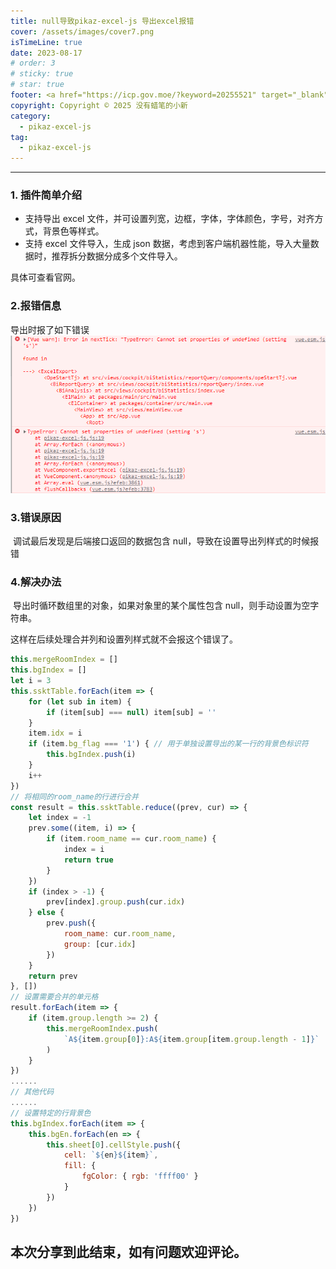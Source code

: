```yaml
---
title: null导致pikaz-excel-js 导出excel报错
cover: /assets/images/cover7.png
isTimeLine: true
date: 2023-08-17
# order: 3
# sticky: true
# star: true
footer: <a href="https://icp.gov.moe/?keyword=20255521" target="_blank">萌 ICP 备 20255521 号</a>
copyright: Copyright © 2025 没有蜡笔的小新
category:
  - pikaz-excel-js
tag:
  - pikaz-excel-js
---
```


---

### 1. 插件简单介绍

- 支持导出 excel 文件，并可设置列宽，边框，字体，字体颜色，字号，对齐方式，背景色等样式。
- 支持 excel 文件导入，生成 json 数据，考虑到客户端机器性能，导入大量数据时，推荐拆分数据分成多个文件导入。

具体可查看官网。

### 2.报错信息

导出时报了如下错误
![](./images/content1.png)

### 3.错误原因

​ 调试最后发现是后端接口返回的数据包含 null，导致在设置导出列样式的时候报错

### 4.解决办法

​ 导出时循环数组里的对象，如果对象里的某个属性包含 null，则手动设置为空字符串。

这样在后续处理合并列和设置列样式就不会报这个错误了。

```js
this.mergeRoomIndex = []
this.bgIndex = []
let i = 3
this.ssktTable.forEach(item => {
    for (let sub in item) {
        if (item[sub] === null) item[sub] = ''
    }
    item.idx = i
    if (item.bg_flag === '1') { // 用于单独设置导出的某一行的背景色标识符
        this.bgIndex.push(i)
    }
    i++
})
// 将相同的room_name的行进行合并
const result = this.ssktTable.reduce((prev, cur) => {
    let index = -1
    prev.some((item, i) => {
        if (item.room_name == cur.room_name) {
            index = i
            return true
        }
    })
    if (index > -1) {
        prev[index].group.push(cur.idx)
    } else {
        prev.push({
            room_name: cur.room_name,
            group: [cur.idx]
        })
    }
    return prev
}, [])
// 设置需要合并的单元格
result.forEach(item => {
    if (item.group.length >= 2) {
        this.mergeRoomIndex.push(
            `A${item.group[0]}:A${item.group[item.group.length - 1]}`
        )
    }
})
......
// 其他代码
......
// 设置特定的行背景色
this.bgIndex.forEach(item => {
    this.bgEn.forEach(en => {
        this.sheet[0].cellStyle.push({
            cell: `${en}${item}`,
            fill: {
                fgColor: { rgb: 'ffff00' }
            }
        })
    })
})
```

## 本次分享到此结束，如有问题欢迎评论。

